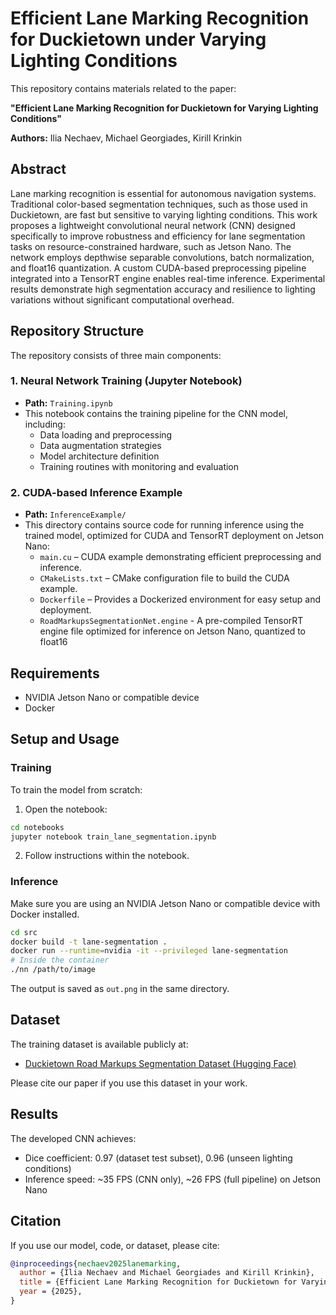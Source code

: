 # Efficient Lane Marking Recognition for Duckietown under Varying Lighting Conditions

This repository contains materials related to the paper:

**"Efficient Lane Marking Recognition for Duckietown for Varying Lighting Conditions"**

**Authors:** Ilia Nechaev, Michael Georgiades, Kirill Krinkin

## Abstract
Lane marking recognition is essential for autonomous navigation systems. Traditional color-based segmentation techniques, such as those used in Duckietown, are fast but sensitive to varying lighting conditions. This work proposes a lightweight convolutional neural network (CNN) designed specifically to improve robustness and efficiency for lane segmentation tasks on resource-constrained hardware, such as Jetson Nano. The network employs depthwise separable convolutions, batch normalization, and float16 quantization. A custom CUDA-based preprocessing pipeline integrated into a TensorRT engine enables real-time inference. Experimental results demonstrate high segmentation accuracy and resilience to lighting variations without significant computational overhead.

## Repository Structure
The repository consists of three main components:

### 1. Neural Network Training (Jupyter Notebook)
- **Path:** `Training.ipynb`
- This notebook contains the training pipeline for the CNN model, including:
    - Data loading and preprocessing
    - Data augmentation strategies
    - Model architecture definition
    - Training routines with monitoring and evaluation

### 2. CUDA-based Inference Example
- **Path:** `InferenceExample/`
- This directory contains source code for running inference using the trained model, optimized for CUDA and TensorRT deployment on Jetson Nano:
    - `main.cu` – CUDA example demonstrating efficient preprocessing and inference.
    - `CMakeLists.txt` – CMake configuration file to build the CUDA example.
    - `Dockerfile` – Provides a Dockerized environment for easy setup and deployment.
    - `RoadMarkupsSegmentationNet.engine` - A pre-compiled TensorRT engine file optimized for inference on Jetson Nano, quantized to float16

## Requirements
- NVIDIA Jetson Nano or compatible device
- Docker

## Setup and Usage

### Training
To train the model from scratch:
1. Open the notebook:
```bash
cd notebooks
jupyter notebook train_lane_segmentation.ipynb
```
2. Follow instructions within the notebook.

### Inference
Make sure you are using an NVIDIA Jetson Nano or compatible device with Docker installed.
```bash
cd src
docker build -t lane-segmentation .
docker run --runtime=nvidia -it --privileged lane-segmentation
# Inside the container
./nn /path/to/image
```
The output is saved as `out.png` in the same directory.

## Dataset
The training dataset is available publicly at:
- [Duckietown Road Markups Segmentation Dataset (Hugging Face)](https://huggingface.co/datasets/SPGC/DuckietownRoadMarkupsSegmentation)

Please cite our paper if you use this dataset in your work.

## Results
The developed CNN achieves:
- Dice coefficient: 0.97 (dataset test subset), 0.96 (unseen lighting conditions)
- Inference speed: ~35 FPS (CNN only), ~26 FPS (full pipeline) on Jetson Nano

## Citation
If you use our model, code, or dataset, please cite:
```bibtex
@inproceedings{nechaev2025lanemarking,
  author = {Ilia Nechaev and Michael Georgiades and Kirill Krinkin},
  title = {Efficient Lane Marking Recognition for Duckietown for Varying Lighting Conditions},
  year = {2025},
}
```

